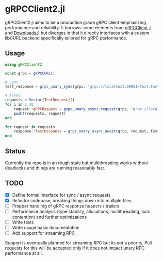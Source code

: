 # gRPCClient2.jl

gRPCClient2.jl aims to be a production grade gRPC client emphasizing performance and reliability. It borrows some elements from [gRPCClient.jl](https://github.com/JuliaComputing/gRPCClient.jl) and [Downloads.jl](https://github.com/JuliaLang/Downloads.jl) but diverges in that it directly interfaces with a custom libCURL backend specifically tailored for gRPC performance.

## Usage

```julia
using gRPCClient2

const grpc = gRPCCURL()

# Sync
test_response = grpc_unary_sync(grpc, "grpc://localhost:50051/test.TestService/TestRPC", TestRequest(1), TestResponse)

# Async
requests = Vector{TestRequest}()
for i in 1:10
    request::gRPCRequest = grpc_unary_async_request(grpc, "grpc://localhost:50051/test.TestService/TestRPC", TestRequest(1))
    push!(requests, request)
end

for request in requests
    response::TestResponse = grpc_unary_async_await(grpc, request, TestResponse)
end
```

## Status

Currently the repo is in an rough state but multithreading works without deadlocks and things are running reasonably fast.

## TODO

- [x] Define formal interface for sync / async requests
- [x] Refactor codebase, breaking things down into multiple files
- [ ] Propper handling of gRPC response headers / trailers
- [ ] Performance analysis (type stability, allocations, multithreading, lock contention) and further optimizations
- [ ] Write tests
- [ ] Write usage basic documentation
- [ ] Add support for streaming RPC

Support is eventually planned for streaming RPC but its not a priority. Pull requests for this will be accepted only if it does not impact unary RPC performance at all.
